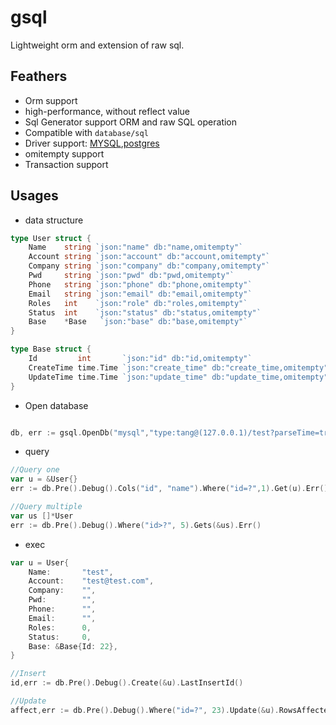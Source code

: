# gsql
Lightweight orm and extension of raw sql.

## Feathers

* Orm support
* high-performance, without reflect value
* Sql Generator support ORM and raw SQL operation
* Compatible with `database/sql`
* Driver support: [MYSQL](github.com/go-sql-driver/mysql),[postgres](https://github.com/lib/pq)
* omitempty support
* Transaction support

## Usages

* data structure
```go
type User struct {
	Name    string `json:"name" db:"name,omitempty"`
	Account string `json:"account" db:"account,omitempty"`
	Company string `json:"company" db:"company,omitempty"`
	Pwd     string `json:"pwd" db:"pwd,omitempty"`
	Phone   string `json:"phone" db:"phone,omitempty"`
	Email   string `json:"email" db:"email,omitempty"`
	Roles   int    `json:"role" db:"roles,omitempty"`
	Status  int    `json:"status" db:"status,omitempty"`
	Base    *Base   `json:"base" db:"base,omitempty"`
}

type Base struct {
	Id         int       `json:"id" db:"id,omitempty"`
	CreateTime time.Time `json:"create_time" db:"create_time,omitempty"`
	UpdateTime time.Time `json:"update_time" db:"update_time,omitempty"`
}

```

* Open database

```go

db, err := gsql.OpenDb("mysql","type:tang@(127.0.0.1)/test?parseTime=true")

```

* query

```go
//Query one 
var u = &User{}
err := db.Pre().Debug().Cols("id", "name").Where("id=?",1).Get(u).Err()

//Query multiple
var us []*User
err := db.Pre().Debug().Where("id>?", 5).Gets(&us).Err()
```

* exec

```go
var u = User{
	Name:       "test",
	Account:    "test@test.com",
	Company:    "",
	Pwd:        "",
	Phone:      "",
	Email:      "",
	Roles:      0,
	Status:     0,
	Base: &Base{Id: 22},
}

//Insert
id,err := db.Pre().Debug().Create(&u).LastInsertId()

//Update
affect,err := db.Pre().Debug().Where("id=?", 23).Update(&u).RowsAffected()
```